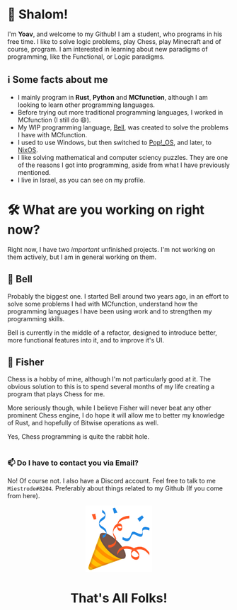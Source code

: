 # :wave: Shalom!
I'm **Yoav**, and welcome to my Github! I am a student, who programs in his free time. I like to solve logic problems, play Chess, play Minecraft and of course, program. I am interested in learning about new paradigms of programming, like the Functional, or Logic paradigms. 

## :information_source: Some facts about me
- I mainly program in **Rust**, **Python** and **MCfunction**, although I am looking to learn other programming languages.
- Before trying out more traditional programming languages, I worked in MCfunction (I still do :smile:).
- My WIP programming language, [Bell](https://github.com/Miestrode/bell/), was created to solve the problems I have with MCfunction.
- I used to use Windows, but then switched to [Pop!_OS](https://pop.system76.com/), and later, to [NixOS](https://nixos.org/).
- I like solving mathematical and computer sciency puzzles. They are one of the reasons I got into programming, aside from what I have previously mentioned.
- I live in Israel, as you can see on my profile.

# :hammer_and_wrench: What are you working on right now?
Right now, I have two *important* unfinished projects. I'm not working on them actively, but I am in general working on them.

## :bell: Bell
Probably the biggest one. I started Bell around two years ago, in an effort to solve some problems I had with MCfunction, understand how the programming languages I have been using work and to strengthen my programming skills.

Bell is currently in the middle of a refactor, designed to introduce better, more functional features into it, and to improve it's UI.

## :fishing_pole_and_fish: Fisher
Chess is a hobby of mine, although I'm not particularly good at it. The obvious solution to this is to spend several months of my life creating a program that plays Chess for me.

More seriously though, while I believe Fisher will never beat any other prominent Chess engine, I do hope it will allow me to better my knowledge of Rust, and hopefully of Bitwise operations as well.

Yes, Chess programming is quite the rabbit hole.

#

### :mailbox: Do I have to contact you via Email?
No! Of course not. I also have a Discord account. Feel free to talk to me `Miestrode#8204`. Preferably about things related to my Github (If you come from here).

<p align="center">
    <img src="assets/Party Popper.svg" width="150" height="150">
    <h1 align="center">That's All Folks!</h1>
</p>
